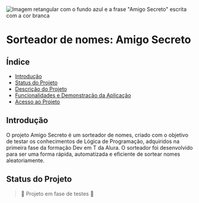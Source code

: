 ![Imagem retangular com o fundo azul e a frase "Amigo Secreto" escrita com a cor branca](https://github.com/user-attachments/assets/6eda7243-7fe0-4d44-beee-22dc6977faa9)
# Sorteador de nomes: Amigo Secreto 


## Índice 
* [Introdução](#Introdução)
* [Status do Projeto](#status-do-Projeto)
* [Descrição do Projeto](#descrição-do-projeto)
* [Funcionalidades e Demonstração da Aplicação](#funcionalidades-e-demonstração-da-aplicação)
* [Acesso ao Projeto](#acesso-ao-projeto)


## Introdução
   O projeto Amigo Secreto é um sorteador de nomes, criado com o objetivo de testar os conhecimentos de Lógica de Programação, adquiridos na primeira fase da formação Dev em T da Alura. 
   O sorteador foi desenvolvido para ser uma forma rápida, automatizada e eficiente de sortear nomes aleatoriamente.


## Status do Projeto
> :construction: Projeto em fase de testes :construction:
